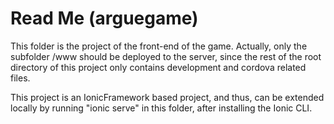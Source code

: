 # Read Me (arguegame)

This folder is the project of the front-end of the game. Actually, only the subfolder /www should be deployed to the server, since the rest of the root directory of this project only contains development and cordova related files.

This project is an IonicFramework based project, and thus, can be extended locally by running "ionic serve" in this folder, after installing the Ionic CLI.